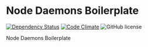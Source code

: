 # Node Daemons Boilerplate

[![Dependency Status](https://david-dm.org/pipll/node-daemons.svg)](https://david-dm.org/pipll/node-daemons) [![Code Climate](https://codeclimate.com/github/pipll/node-daemons/badges/gpa.svg)](https://codeclimate.com/github/pipll/node-daemons) ![GitHub license](https://img.shields.io/github/license/pipll/node-daemons.svg)

Node Daemons Boilerplate
